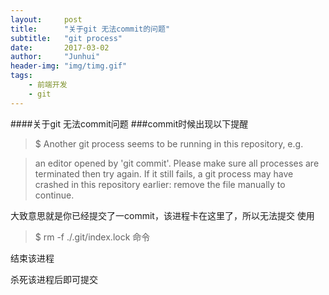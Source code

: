 ```yaml
---
layout:     post
title:      "关于git 无法commit的问题"
subtitle:   "git process"
date:       2017-03-02
author:     "Junhui"
header-img: "img/timg.gif"
tags:
    - 前端开发
    - git
---
```


####关于git 无法commit问题
###commit时候出现以下提醒
>$ Another git process seems to be running in this repository, e.g.

>an editor opened by 'git commit'. Please make sure all processes 
are terminated then try again. If it still fails, a git process 
may have crashed in this repository earlier: 
remove the file manually to continue.

大致意思就是你已经提交了一commit，该进程卡在这里了，所以无法提交
使用

>$ rm -f ./.git/index.lock 命令

结束该进程

杀死该进程后即可提交

  




